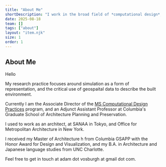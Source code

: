 ```yaml
---
title: "About Me"
shortDescription: "I work in the broad field of *computational design*, and I make work, help run a program, and teach courses within that field."
date: 2025-08-18
team: []
tags: ["about"]
layout: "item.njk"
size: 1
order: 1
---
```


## About Me

Hello

My research practice focuses around simulation as a form of representation, and the critical use of geospaital data to describe the built environment.

Currently I am the Associate Director of the [MS Computational Design Practices](https://www.arch.columbia.edu/programs/15-m-s-computational-design-practices) program, and an Adjunct Assistant Professor at Columbia's Graduate School of Architecture Planning and Preservation.

I used to work as an architect, at SANAA in Tokyo, and Office for Metropolitan Architecture in New York.

I received my Master of Architecture h from Columbia GSAPP with the Honor Award for Design and Visualization, and my B.A. in Architecture and Japanese language studies from UNC Charlotte.

Feel free to get in touch at adam dot vosburgh at gmail dot com.